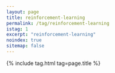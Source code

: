 ```yaml
---
layout: page
title: reinforcement-learning
permalink: /tag/reinforcement-learning
istag: 1
excerpt: "reinforcement-learning"
noindex: true
sitemap: false
---
```


{% include tag.html tag=page.title %}
